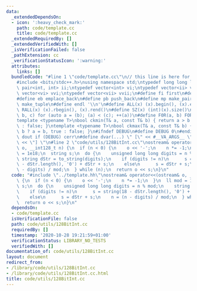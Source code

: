 ```yaml
---
data:
  _extendedDependsOn:
  - icon: ':heavy_check_mark:'
    path: code/template.cc
    title: code/template.cc
  _extendedRequiredBy: []
  _extendedVerifiedWith: []
  _isVerificationFailed: false
  _pathExtension: cc
  _verificationStatusIcon: ':warning:'
  attributes:
    links: []
  bundledCode: "#line 1 \"code/template.cc\"\n// this line is here for a reason\n\
    #include <bits/stdc++.h>\nusing namespace std;\ntypedef long long ll;\ntypedef\
    \ pair<int, int> ii;\ntypedef vector<int> vi;\ntypedef vector<ii> vii;\ntypedef\
    \ vector<vi> vvi;\ntypedef vector<vii> vvii;\n#define fi first\n#define se second\n\
    #define eb emplace_back\n#define pb push_back\n#define mp make_pair\n#define mt\
    \ make_tuple\n#define endl '\\n'\n#define ALL(x) (x).begin(), (x).end()\n#define\
    \ RALL(x) (x).rbegin(), (x).rend()\n#define SZ(x) (int)(x).size()\n#define FOR(a,\
    \ b, c) for (auto a = (b); (a) < (c); ++(a))\n#define F0R(a, b) FOR (a, 0, (b))\n\
    template <typename T>\nbool ckmin(T& a, const T& b) { return a > b ? a = b, true\
    \ : false; }\ntemplate <typename T>\nbool ckmax(T& a, const T& b) { return a <\
    \ b ? a = b, true : false; }\n#ifndef DEBUG\n#define DEBUG 0\n#endif\n#define\
    \ dout if (DEBUG) cerr\n#define dvar(...) \" [\" << #__VA_ARGS__ \": \" << (__VA_ARGS__)\
    \ << \"] \"\n#line 2 \"code/utils/128BitInt.cc\"\nostream& operator<<(ostream&\
    \ o, __int128_t n) {\n  if (n < 0) {\n    o << '-';\n    n *= -1;\n  }\n  ll mod\
    \ = 1e18;\n  string s;\n  do {\n    unsigned long long digits = n % mod;\n   \
    \ string dStr = to_string(digits);\n    if (digits != n)\n      s = string(18\
    \ - dStr.length(), '0') + dStr + s;\n    else\n      s = dStr + s;\n    n = (n\
    \ - digits) / mod;\n  } while (n);\n  return o << s;\n}\n"
  code: "#include \"../template.hh\"\nostream& operator<<(ostream& o, __int128_t n)\
    \ {\n  if (n < 0) {\n    o << '-';\n    n *= -1;\n  }\n  ll mod = 1e18;\n  string\
    \ s;\n  do {\n    unsigned long long digits = n % mod;\n    string dStr = to_string(digits);\n\
    \    if (digits != n)\n      s = string(18 - dStr.length(), '0') + dStr + s;\n\
    \    else\n      s = dStr + s;\n    n = (n - digits) / mod;\n  } while (n);\n\
    \  return o << s;\n}\n"
  dependsOn:
  - code/template.cc
  isVerificationFile: false
  path: code/utils/128BitInt.cc
  requiredBy: []
  timestamp: '2020-10-28 19:21:59+01:00'
  verificationStatus: LIBRARY_NO_TESTS
  verifiedWith: []
documentation_of: code/utils/128BitInt.cc
layout: document
redirect_from:
- /library/code/utils/128BitInt.cc
- /library/code/utils/128BitInt.cc.html
title: code/utils/128BitInt.cc
---
```

